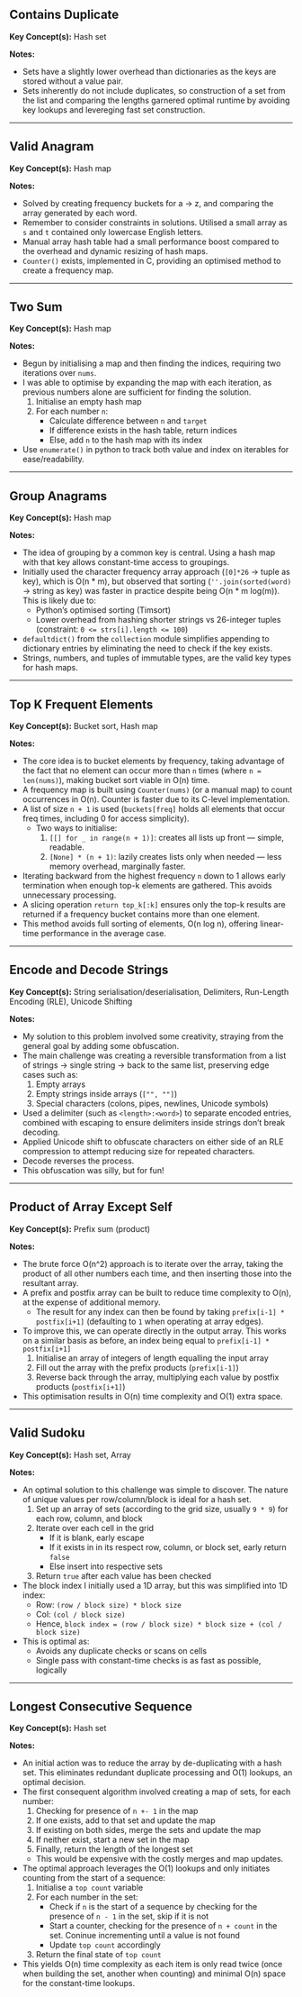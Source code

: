 ## Contains Duplicate

**Key Concept(s):** Hash set

**Notes:**
- Sets have a slightly lower overhead than dictionaries as the keys are stored without a value pair.
- Sets inherently do not include duplicates, so construction of a set from the list and comparing the lengths garnered optimal runtime by avoiding key lookups and levereging fast set construction.

---

## Valid Anagram

**Key Concept(s):** Hash map

**Notes:**
- Solved by creating frequency buckets for a -> z, and comparing the array generated by each word.
- Remember to consider constraints in solutions. Utilised a small array as `s` and `t` contained only lowercase English letters.
- Manual array hash table had a small performance boost compared to the overhead and dynamic resizing of hash maps.
- `Counter()` exists, implemented in C, providing an optimised method to create a frequency map.

---

## Two Sum

**Key Concept(s):** Hash map

**Notes:**
- Begun by initialising a map and then finding the indices, requiring two iterations over `nums`. 
- I was able to optimise by expanding the map with each iteration, as previous numbers alone are sufficient for finding the solution.
    1. Initialise an empty hash map
    2. For each number `n`:
        - Calculate difference between `n` and `target`
        - If difference exists in the hash table, return indices
        - Else, add `n` to the hash map with its index
- Use `enumerate()` in python to track both value and index on iterables for ease/readability.

---

## Group Anagrams

**Key Concept(s):** Hash map

**Notes:**
- The idea of grouping by a common key is central. Using a hash map with that key allows constant-time access to groupings.
- Initially used the character frequency array approach (`[0]*26` -> tuple as key), which is O(n * m), but observed that sorting (`''.join(sorted(word)` -> string as key) was faster in practice despite being O(n * m log(m)). This is likely due to:
    - Python’s optimised sorting (Timsort)  
    - Lower overhead from hashing shorter strings vs 26-integer tuples (constraint: `0 <= strs[i].length <= 100`)
- `defaultdict()` from the `collection` module simplifies appending to dictionary entries by eliminating the need to check if the key exists.
- Strings, numbers, and tuples of immutable types, are the valid key types for hash maps.

---

## Top K Frequent Elements

**Key Concept(s):** Bucket sort, Hash map

**Notes:**
- The core idea is to bucket elements by frequency, taking advantage of the fact that no element can occur more than `n` times (where `n = len(nums)`), making bucket sort viable in O(n) time.
- A frequency map is built using `Counter(nums)` (or a manual map) to count occurrences in O(n). Counter is faster due to its C-level implementation.
- A list of size `n + 1` is used (`buckets[freq]` holds all elements that occur freq times, including 0 for access simplicity).
    - Two ways to initialise:
        1. `[[] for _ in range(n + 1)]`: creates all lists up front — simple, readable.
        2. `[None] * (n + 1)`: lazily creates lists only when needed — less memory overhead, marginally faster.
- Iterating backward from the highest frequency `n` down to 1 allows early termination when enough top-k elements are gathered. This avoids unnecessary processing.
- A slicing operation `return top_k[:k]` ensures only the top-k results are returned if a frequency bucket contains more than one element.
- This method avoids full sorting of elements, O(n log n), offering linear-time performance in the average case.

---

## Encode and Decode Strings

**Key Concept(s):** String serialisation/deserialisation, Delimiters, Run-Length Encoding (RLE), Unicode Shifting

**Notes:**
- My solution to this problem involved some creativity, straying from the general goal by adding some obfuscation.
- The main challenge was creating a reversible transformation from a list of strings -> single string -> back to the same list, preserving edge cases such as:
    1. Empty arrays
    2. Empty strings inside arrays (`["", ""]`)
    3. Special characters (colons, pipes, newlines, Unicode symbols)
- Used a delimiter (such as `<length>:<word>`) to separate encoded entries, combined with escaping to ensure delimiters inside strings don’t break decoding.
- Applied Unicode shift to obfuscate characters on either side of an RLE compression to attempt reducing size for repeated characters.
- Decode reverses the process.
- This obfuscation was silly, but for fun!

---

## Product of Array Except Self

**Key Concept(s):** Prefix sum (product)

**Notes:**

- The brute force O(n^2) approach is to iterate over the array, taking the product of all other numbers each time, and then inserting those into the resultant array.
- A prefix and postfix array can be built to reduce time complexity to O(n), at the expense of additional memory.
    - The result for any index can then be found by taking `prefix[i-1] * postfix[i+1]` (defaulting to `1` when operating at array edges).
- To improve this, we can operate directly in the output array. This works on a similar basis as before, an index being equal to `prefix[i-1] * postfix[i+1]`
    1. Initialise an array of integers of length equalling the input array
    2. Fill out the array with the prefix products (`prefix[i-1]`)
    3. Reverse back through the array, multiplying each value by postfix products (`postfix[i+1]`)
- This optimisation results in O(n) time complexity and O(1) extra space.

---

## Valid Sudoku

**Key Concept(s):** Hash set, Array

**Notes:**

- An optimal solution to this challenge was simple to discover. The nature of unique values per row/column/block is ideal for a hash set.
    1. Set up an array of sets (according to the grid size, usually `9 * 9`) for each row, column, and block
    2. Iterate over each cell in the grid
        - If it is blank, early escape
        - If it exists in in its respect row, column, or block set, early return `false`
        - Else insert into respective sets
    3. Return `true` after each value has been checked
- The block index I initially used a 1D array, but this was simplified into 1D index:
    - Row: `(row / block size) * block size `
    - Col: `(col / block size)`
    - Hence, `block index = (row / block size) * block size + (col / block size)`
- This is optimal as:
    - Avoids any duplicate checks or scans on cells
    - Single pass with constant-time checks is as fast as possible, logically

---

## Longest Consecutive Sequence

**Key Concept(s):** Hash set

**Notes:**

- An initial action was to reduce the array by de-duplicating with a hash set. This eliminates redundant duplicate processing and O(1) lookups, an optimal decision.
- The first consequent algorithm involved creating a map of sets, for each number:
    1. Checking for presence of `n +- 1` in the map
    2. If one exists, add to that set and update the map
    3. If existing on both sides, merge the sets and update the map
    4. If neither exist, start a new set in the map
    5. Finally, return the length of the longest set
    - This would be expensive with the costly merges and map updates.
- The optimal approach leverages the O(1) lookups and only initiates counting from the start of a sequence:
    1. Initialise a `top count` variable
    2. For each number in the set:
        - Check if `n` is the start of a sequence by checking for the presence of `n - 1` in the set, skip if it is not
        - Start a counter, checking for the presence of `n + count` in the set. Coninue incrementing until a value is not found
        - Update `top count` accordingly
    3. Return the final state of `top count`
- This yields O(n) time complexity as each item is only read twice (once when building the set, another when counting) and minimal O(n) space for the constant-time lookups.
